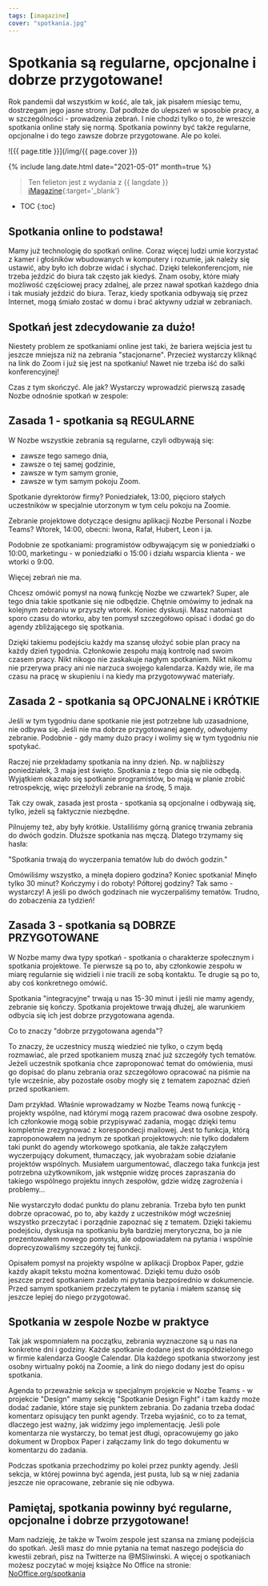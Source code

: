 ```yaml
---
tags: [imagazine]
cover: "spotkania.jpg"
---
```


# Spotkania są regularne, opcjonalne i dobrze przygotowane!

Rok pandemii dał wszystkim w kość, ale tak, jak pisałem miesiąc temu, dostrzegam jego jasne strony. Dał podłoże do ulepszeń w sposobie pracy, a w szczególności - prowadzenia zebrań. I nie chodzi tylko o to, że wreszcie spotkania online stały się normą. Spotkania powinny być także regularne, opcjonalne i do tego zawsze dobrze przygotowane. Ale po kolei.

<!--More-->

![{{ page.title }}](/img/{{ page.cover }})

{% include lang.date.html date="2021-05-01" month=true %}

> Ten felieton jest z wydania z {{ langdate }} [iMagazine](https://imagazine.pl){:target='_blank'}

* TOC
{:toc}

## Spotkania online to podstawa!

Mamy już technologię do spotkań online. Coraz więcej ludzi umie korzystać z kamer i głośników wbudowanych w komputery i rozumie, jak należy się ustawić, aby było ich dobrze widać i słychać. Dzięki telekonferencjom, nie trzeba jeździć do biura tak często jak kiedyś. Znam osoby, które miały możliwość częściowej pracy zdalnej, ale przez nawał spotkań każdego dnia i tak musiały jeździć do biura. Teraz, kiedy spotkania odbywają się przez Internet, mogą śmiało zostać w domu i brać aktywny udział w zebraniach.

## Spotkań jest zdecydowanie za dużo!

Niestety problem ze spotkaniami online jest taki, że bariera wejścia jest tu jeszcze mniejsza niż na zebrania "stacjonarne". Przecież wystarczy kliknąć na link do Zoom i już się jest na spotkaniu! Nawet nie trzeba iść do salki konferencyjnej!

Czas z tym skończyć. Ale jak? Wystarczy wprowadzić pierwszą zasadę Nozbe odnośnie spotkań w zespole:

## Zasada 1 - spotkania są REGULARNE

W Nozbe wszystkie zebrania są regularne, czyli odbywają się:

- zawsze tego samego dnia,
- zawsze o tej samej godzinie,
- zawsze w tym samym gronie,
- zawsze w tym samym pokoju Zoom.

Spotkanie dyrektorów firmy? Poniedziałek, 13:00, pięcioro stałych uczestników w specjalnie utorzonym w tym celu pokoju na Zoomie.

Zebranie projektowe dotyczące designu aplikacji Nozbe Personal i Nozbe Teams? Wtorek, 14:00, obecni: Iwona, Rafał, Hubert, Leon i ja.

Podobnie ze spotkaniami: programistów odbywającym się w poniedziałki o 10:00, marketingu - w poniedziałki o 15:00 i działu wsparcia klienta - we wtorki o 9:00.

Więcej zebrań nie ma.

Chcesz omówić pomysł na nową funkcję Nozbe we czwartek? Super, ale tego dnia takie spotkanie się nie odbędzie. Chętnie omówimy to jednak na kolejnym zebraniu w przyszły wtorek. Koniec dyskusji. Masz natomiast sporo czasu do wtorku, aby ten pomysł szczegółowo opisać i dodać go do agendy zbliżającego się spotkania.

Dzięki takiemu podejściu każdy ma szansę ułożyć sobie plan pracy na każdy dzień tygodnia. Członkowie zespołu mają kontrolę nad swoim czasem pracy. Nikt nikogo nie zaskakuje nagłym spotkaniem. Nikt nikomu nie przerywa pracy ani nie narzuca swojego kalendarza. Każdy wie, ile ma czasu na pracę w skupieniu i na kiedy ma przygotowywać materiały.

## Zasada 2 - spotkania są OPCJONALNE i KRÓTKIE

Jeśli w tym tygodniu dane spotkanie nie jest potrzebne lub uzasadnione, nie odbywa się. Jeśli nie ma dobrze przygotowanej agendy, odwołujemy zebranie. Podobnie - gdy mamy dużo pracy i wolimy się w tym tygodniu nie spotykać.

Raczej nie przekładamy spotkania na inny dzień. Np. w najbliższy poniedziałek, 3 maja jest święto. Spotkania z tego dnia się nie odbędą. Wyjątkiem okazało się spotkanie programistów, bo mają w planie zrobić retrospekcję, więc przełożyli zebranie na środę, 5 maja.

Tak czy owak, zasada jest prosta - spotkania są opcjonalne i odbywają się, tylko, jeżeli są faktycznie niezbędne.

Pilnujemy też, aby były krótkie. Ustaliliśmy górną granicę trwania zebrania do dwóch godzin. Dłuższe spotkania nas męczą. Dlatego trzymamy się hasła:

"Spotkania trwają do wyczerpania tematów lub do dwóch godzin."

Omówiliśmy wszystko, a minęła dopiero godzina? Koniec spotkania! Minęło tylko 30 minut? Kończymy i do roboty! Półtorej godziny? Tak samo - wystarczy! A jeśli po dwóch godzinach nie wyczerpaliśmy tematów. Trudno, do zobaczenia za tydzień!

## Zasada 3 - spotkania są DOBRZE PRZYGOTOWANE

W Nozbe mamy dwa typy spotkań - spotkania o charakterze społecznym i spotkania projektowe. Te pierwsze są po to, aby członkowie zespołu w miarę regularnie się widzieli i nie tracili ze sobą kontaktu. Te drugie są po to, aby coś konkretnego omówić.

Spotkania "integracyjne" trwają u nas 15-30 minut i jeśli nie mamy agendy, zebranie się kończy. Spotkania projektowe trwają dłużej, ale warunkiem odbycia się ich jest dobrze przygotowana agenda.

Co to znaczy "dobrze przygotowana agenda"?

To znaczy, że uczestnicy muszą wiedzieć nie tylko, o czym będą rozmawiać, ale przed spotkaniem muszą znać już szczegóły tych tematów. Jeżeli uczestnik spotkania chce zaproponować temat do omówienia, musi go dopisać do planu zebrania oraz szczegółowo opracować na piśmie na tyle wcześnie, aby pozostałe osoby mogły się z tematem zapoznać dzień przed spotkaniem.

Dam przykład. Właśnie wprowadzamy w Nozbe Teams nową funkcję - projekty wspólne, nad którymi mogą razem pracować dwa osobne zespoły. Ich członkowie mogą sobie przypisywać zadania, mogąc dzięki temu kompletnie zrezygnować z korespondecji mailowej. Jest to funkcja, którą zaproponowałem na jednym ze spotkań projektowych: nie tylko dodałem taki punkt do agendy wtorkowego spotkania, ale także załączyłem wyczerpujący dokument, tłumaczący, jak wyobrażam sobie działanie projektów wspólnych. Musiałem uargumentować, dlaczego taka funkcja jest potrzebna użytkownikom, jak wstępnie widzę proces zapraszania do takiego wspólnego projektu innych zespołów, gdzie widzę zagrożenia i problemy…

Nie wystarczyło dodać punktu do planu zebrania. Trzeba było ten punkt dobrze opracować, po to, aby każdy z uczestników mógł wcześniej wszystko przeczytać i porządnie zapoznać się z tematem. Dzięki takiemu podejściu, dyskusja na spotkaniu była bardziej merytoryczna, bo ja nie prezentowałem nowego pomysłu, ale odpowiadałem na pytania i wspólnie doprecyzowaliśmy szczegóły tej funkcji.

Opisałem pomysł na projekty wspólne w aplikacji Dropbox Paper, gdzie każdy akapit tekstu można komentować. Dzięki temu dużo osób jeszcze przed spotkaniem zadało mi pytania bezpośrednio w dokumencie. Przed samym spotkaniem przeczytałem te pytania i miałem szansę się jeszcze lepiej do niego przygotować.

## Spotkania w zespole Nozbe w praktyce

Tak jak wspomniałem na początku, zebrania wyznaczone są u nas na konkretne dni i godziny. Każde spotkanie dodane jest do współdzielonego w firmie kalendarza Google Calendar. Dla każdego spotkania stworzony jest osobny wirtualny pokój na Zoomie, a link do niego dodany jest do opisu spotkania.

Agenda to przeważnie sekcja w specjalnym projekcie w Nozbe Teams - w projekcie "Design" mamy sekcję "Spotkanie Design Fight" i tam każdy może dodać zadanie, które staje się punktem zebrania. Do zadania trzeba dodać komentarz opisujący ten punkt agendy. Trzeba wyjaśnić, co to za temat, dlaczego jest ważny, jak widzimy jego implementację. Jeśli pole komentarza nie wystarczy, bo temat jest długi, opracowujemy go jako dokument w Dropbox Paper i załączamy link do tego dokumentu w komentarzu do zadania.

Podczas spotkania przechodzimy po kolei przez punkty agendy. Jeśli sekcja, w której powinna być agenda, jest pusta, lub są w niej zadania jeszcze nie opracowane, zebranie się nie odbywa.

## Pamiętaj, spotkania powinny być regularne, opcjonalne i dobrze przygotowane!

Mam nadzieję, że także w Twoim zespole jest szansa na zmianę podejścia do spotkań. Jeśli masz do mnie pytania na temat naszego podejścia do kwestii zebrań, pisz na Twitterze na @MSliwinski. A więcej o spotkaniach możesz poczytać w mojej książce No Office na stronie: [NoOffice.org/spotkania](https://NoOffice.org/spotkania)

[n]: https://michael.gratis/nozbe_pl
[np]: https://michael.gratis/nozbepersonal_pl